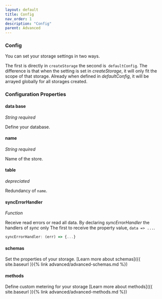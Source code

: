 ```yaml
---
layout: default
title: Config
nav_order: 1
description: "Config"
parent: Advanced
---
```


### Config

You can set your storage settings in two ways.

The first is directly in `createStorage` the second is` defaultConfig`.
The difference is that when the setting is set in *createStorage*,
it will only fit the scope of that storage. Already when defined
in *defaultConfig*, it will be arrayed globally for all storages
created.
### Configuration Properties

#### data base
*String* *required*

Define your database.

#### name
*String* *required*

Name of the store.

#### table
*depreciated*

Redundancy of `name`.

#### syncErrorHandler
*Function*

Receive read errors or read all data.
By declaring *syncErrorHandler* the handlers of *sync* only
The first to receive the property value, `data => ...`.

```javascript
syncErrorHandler: (err) => {...} 
```

#### schemas

Set the properties of your storage.
[Learn more about schemas]({{ site.baseurl }}{% link advanced/advanced-schemas.md %})

#### methods

Define custom metering for your storage
[Learn more about methods]({{ site.baseurl }}{% link advanced/advanced-methods.md %})

